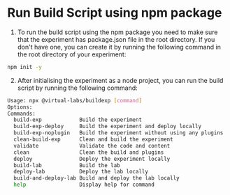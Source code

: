 # Run Build Script using npm package
1. To run the build script using the npm package you need to make sure that the experiment has package.json file in the root directory. If you don't have one, you can create it by running the following command in the root directory of your experiment:
```bash
npm init -y
```
2. After initialising the experiment as a node project, you can run the build script by running the following command:
```bash
Usage: npx @virtual-labs/buildexp [command]
Options:
Commands:
  build-exp            Build the experiment
  build-exp-deploy     Build the experiment and deploy locally
  build-exp-noplugin   Build the experiment without using any plugins
  clean-build-exp      Clean and build the experiment
  validate             Validate the code and content
  clean                Clean the build and plugins
  deploy               Deploy the experiment locally
  build-lab            Build the lab
  deploy-lab           Deploy the lab locally
  build-and-deploy-lab Build and deploy the lab locally
  help                 Display help for command
```
